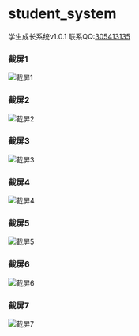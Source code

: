 # student_system
学生成长系统v1.0.1
联系QQ:[305413135](http://wpa.qq.com/msgrd?v=3&uin=305413135&site=qq&menu=yes)  
### 截屏1
![截屏1](https://raw.githubusercontent.com/XieQinghua/student_system/master/screenshots/1.png)
### 截屏2
![截屏2](https://raw.githubusercontent.com/XieQinghua/student_system/master/screenshots/2.png)
### 截屏3
![截屏3](https://raw.githubusercontent.com/XieQinghua/student_system/master/screenshots/3.png)
### 截屏4
![截屏4](https://raw.githubusercontent.com/XieQinghua/student_system/master/screenshots/4.png)
### 截屏5
![截屏5](https://raw.githubusercontent.com/XieQinghua/student_system/master/screenshots/5.png)
### 截屏6
![截屏6](https://raw.githubusercontent.com/XieQinghua/student_system/master/screenshots/6.png)
### 截屏7
![截屏7](https://raw.githubusercontent.com/XieQinghua/student_system/master/screenshots/7.png)